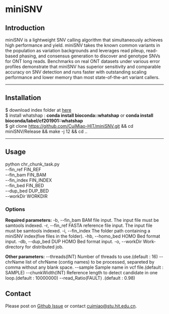 # miniSNV

## Introduction
miniSNV is a lightweight SNV calling algorithm that simultaneously achieves high performance and yield. miniSNV takes the known common variants in the population as variation backgrounds and leverages read pileup, read-based phasing, and consensus generation to discover and genotype SNVs for ONT long reads. Benchmarks on real ONT datasets under various error profiles demonstrate that miniSNV has superior sensitivity and comparable accuracy on SNV detection and runs faster with outstanding scaling performance and lower memory than most state-of-the-art variant callers.

---
## Installation
$ download index folder at [here](https://drive.google.com/drive/folders/17NFTbnPuZhJ4SWSjrRqyUZ_9pn38vgc9?usp=sharing)  
$ install whatshap : **conda install bioconda::whatshap** or **conda install bioconda/label/cf201901::whatshap**  
$ git clone https://github.com/CuiMiao-HIT/miniSNV.git && cd miniSNV/Release && make -j 12  && cd ..

---	
## Usage
python chr_chunk_task.py \
--fin_ref FIN_REF \
--fin_bam FIN_BAM \
--fin_index FIN_INDEX \
--fin_bed FIN_BED \
--dup_bed DUP_BED \
--workDir WORKDIR

### Options
**Required parameters:**
  -b, --fin_bam           BAM file input. The input file must be samtools indexed.
  -r, --fin_ref           FASTA reference file input. The input file must be samtools indexed.
  -i, --fin_index         The folder path containing a miniSNV index(five files in the folder).
  -hb, --homo_bed         HOMO Bed format input.
  -db, --dup_bed          DUP HOMO Bed format input.
  -o, --workDir           Work-directory for distributed job.

**Other parameters:**
--threads(INT)          Number of threads to use.(default : 16)
--chrName               list of chrName (contig names) to be processed, separeted by comma without any blank space.
--sample                Sample name in vcf file.(default : SAMPLE)
--chunkWidth(INT)       Reference length to detect candidate in one loop.(default : 10000000)
--read_Ratio(FAULT)     .(default : 0.98)

## Contact
Please post on [Github Issue](https://github.com/CuiMiao-HIT/miniSNV/issues) or contact cuimiao@stu.hit.edu.cn.
